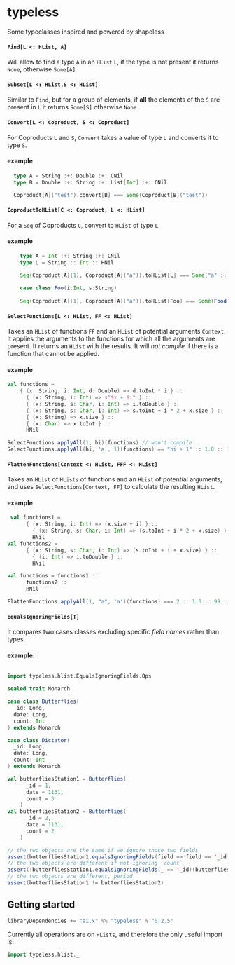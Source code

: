 # typeless

Some typeclasses inspired and powered by shapeless

#### `Find[L <: HList, A]`

Will allow to find a type `A` in an `HList` `L`, if the type is not present it returns `None`, otherwise `Some[A]`

#### `Subset[L <: HList,S <: HList]`

Similar to `Find`, but for a group of elements, if **all** the elements of the  `S` are present in `L` it returns `Some[S]` otherwise `None`

#### `Convert[L <: Coproduct, S <: Coproduct]`

For Coproducts `L` and `S`, `Convert` takes a value of type `L` and converts it to type `S`.

#### example

```scala
  type A = String :+: Double :+: CNil
  type B = Double :+: String :+: List[Int] :+: CNil

  Coproduct[A]("test").convert[B] === Some(Coproduct[B]("test"))

```

#### `CoproductToHList[C <: Coproduct, L <: HList]`

For a `Seq` of Coproducts `C`, convert to `HList` of type `L`

#### example 

```scala
    type A = Int :+: String :+: CNil
    type L = String :: Int :: HNil

    Seq(Coproduct[A](1), Coproduct[A]("a")).toHList[L] === Some("a" :: 1 :: HNil))
    
    case class Foo(i:Int, s:String)
    
    Seq(Coproduct[A](1), Coproduct[A]("a")).toHList[Foo] === Some(Food("a", 1))

```

#### `SelectFunctions[L <: HList, FF <: HList]`

Takes an `HList` of functions `FF` and an `HList` of potential arguments `Context`. It applies the arguments to the functions for which all the arguments are present. It returns an `HList` with the results. It will *not compile* if there is a function that cannot be applied.

#### example

```scala
val functions =
    { (x: String, i: Int, d: Double) => d.toInt * i } ::
      { (x: String, i: Int) => s"$x + $i" } ::
      { (x: String, s: Char, i: Int) => i.toDouble } :: 
      { (x: String, s: Char, i: Int) => s.toInt + i * 2 + x.size } ::
      { (x: String) => x.size } ::
      { (x: Char) => x.toInt } ::
      HNil

SelectFunctions.applyAll(1, hi)(functions) // won't compile
SelectFunctions.applyAll(hi, 'a', 1)(functions) == "hi + 1" :: 1.0 :: 101 :: 2 :: 97 :: HNil
```

#### `FlattenFunctions[Context <: HList, FFF <: HList]` 

Takes an `HList` of `HLists` of functions and an `HList` of potential arguments, and uses `SelectFunctions[Context, FF]` to calculate the resulting `HList`.

#### example

```scala
 val functions1 =
      { (x: String, i: Int) => (x.size + i) } ::
        { (x: String, s: Char, i: Int) => (s.toInt + i * 2 + x.size) } ::
        HNil
val functions2 =
      { (x: String, s: Char, i: Int) => (s.toInt + i + x.size) } ::
        { (i: Int) => i.toDouble } ::
        HNil

val functions = functions1 ::
      functions2 ::
      HNil

FlattenFunctions.applyAll(1, "a", 'a')(functions) === 2 :: 1.0 :: 99 :: HNil
```

#### `EqualsIgnoringFields[T]`

It compares two cases classes excluding specific *field names* rather than types.

#### example:
```scala

import typeless.hlist.EqualsIgnoringFields.Ops

sealed trait Monarch

case class Butterflies(
  _id: Long,
  date: Long,
  count: Int
) extends Monarch

case class Dictator(
  _id: Long,
  date: Long,
  count: Int
) extends Monarch

val butterfliesStation1 = Butterflies(
      _id = 1,
      date = 1131,
      count = 3
    )
val butterfliesStation2 = Butterflies(
      _id = 2,
      date = 1131,
      count = 2
    )

// the two objects are the same if we ignore those two fields
assert(butterfliesStation1.equalsIgnoringFields(field => field == '_id || field == 'count)(butterfliesStation2)) 
// the two objects are different if not ignoring `count`
assert(!butterfliesStation1.equalsIgnoringFields(_ == '_id)(butterfliesStation2))
// the two objects are different, period
assert(butterfliesStation1 != butterfliesStation2) 

```

## Getting started

```scala
libraryDependencies += "ai.x" %% "typeless" % "0.2.5"
```

Currently all operations are on `HLists`, and therefore the only useful import is:

```scala
import typeless.hlist._
```
